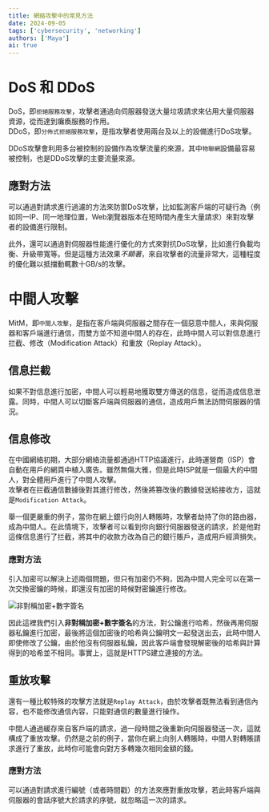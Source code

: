 ```yaml
---
title: 網絡攻擊中的常見方法
date: 2024-09-05
tags: ['cybersecurity', 'networking']
authors: ['Maya']
ai: true
---
```


# DoS 和 DDoS

DoS，即`拒絕服務攻擊`，攻擊者通過向伺服器發送大量垃圾請求來佔用大量伺服器資源，從而達到癱瘓服務的作用。  
DDoS，即`分佈式拒絕服務攻擊`，是指攻擊者使用兩台及以上的設備進行DoS攻擊。

DDoS攻擊會利用多台被控制的設備作為攻擊流量的來源，其中`物聯網`設備最容易被控制，也是DDoS攻擊的主要流量來源。

## 應對方法

可以通過對請求進行過濾的方法來防禦DoS攻擊，比如監測客戶端的可疑行為（例如同一IP、同一地理位置，Web瀏覽器版本在短時間內產生大量請求）來對攻擊者的設備進行限制。

此外，還可以通過對伺服器性能進行優化的方式來對抗DoS攻擊，比如進行負載均衡、升級帶寬等。但是這種方法效果*不顯著*，來自攻擊者的流量非常大，這種程度的優化難以抵擋動輒數十GB/s的攻擊。

# 中間人攻擊

MitM，即`中間人攻擊`，是指在客戶端與伺服器之間存在一個惡意中間人，來與伺服器和客戶端進行通信，而雙方並不知道中間人的存在，此時中間人可以對信息進行拦截、修改（Modification Attack）和重放（Replay Attack）。

## 信息拦截

如果不對信息進行加密，中間人可以輕易地獲取雙方傳送的信息，從而造成信息泄露。同時，中間人可以切斷客戶端與伺服器的通信，造成用戶無法訪問伺服器的情況。

## 信息修改

在中國網絡初期，大部分網絡流量都通過HTTP協議進行，此時運營商（ISP）會自動在用戶的網頁中植入廣告。雖然無傷大雅，但是此時ISP就是一個最大的中間人，對全體用戶進行了中間人攻擊。  
攻擊者在拦截通信數據後對其進行修改，然後將篡改後的數據發送給接收方，這就是`Modification Attack`。

舉一個更嚴重的例子，當你在網上銀行向別人轉賬時，攻擊者劫持了你的路由器，成為中間人。在此情境下，攻擊者可以看到你向銀行伺服器發送的請求，於是他對這條信息進行了拦截，將其中的收款方改為自己的銀行賬戶，造成用戶經濟損失。

### 應對方法

引入加密可以解決上述兩個問題，但只有加密仍不夠，因為中間人完全可以在第一次交換密鑰的時候，即還沒有加密的時候對密鑰進行修改。

![非對稱加密+數字簽名](https://cdn.xiaolincoding.com/gh/xiaolincoder/ImageHost/%E8%AE%A1%E7%AE%97%E6%9C%BA%E7%BD%91%E7%BB%9C/HTTP/%E6%95%B0%E5%AD%97%E7%AD%BE%E5%90%8D.png)

因此這裡我們引入**非對稱加密+數字簽名**的方法，對公鑰進行哈希，然後再用伺服器私鑰進行加密，最後將這個加密後的哈希與公鑰明文一起發送出去，此時中間人即使修改了公鑰，由於他沒有伺服器私鑰，因此客戶端會發現解密後的哈希與計算得到的哈希並不相同。事實上，這就是HTTPS建立連接的方法。

## 重放攻擊

還有一種比較特殊的攻擊方法就是`Replay Attack`，由於攻擊者既無法看到通信內容，也不能修改通信內容，只能對通信的數量進行操作。

中間人通過緩存來自客戶端的請求，過一段時間之後重新向伺服器發送一次，這就構成了重放攻擊。仍然是之前的例子，當你在網上向別人轉賬時，中間人對轉賬請求進行了重放，此時你可能會向對方多轉幾次相同金額的錢。

### 應對方法

可以通過對請求進行編號（或者時間戳）的方法來應對重放攻擊，若此時客戶端與伺服器的會話序號大於請求的序號，就忽略這一次的請求。
